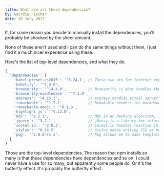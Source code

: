 ```yaml
---
title: What are all these dependencies?
by: Geordie Fischer
date: 20 July 2017
---
```

If, for some reason you decide to manually install the dependencies, you'll probably be shocked by the sheer amount.

None of these aren't used and I can do the same things without them, I just find it a much nicer experience using these.

Here's the list of top-level dependencies, and what they do.

```javascript
{
  'dependencies': {
    'babel-preset-es2015': '^6.24.1', // These two are for internet explorer support
    'babelify': '^7.3.0',
    'browserify': '^14.4.0',          // Browserify is what handles the require statements
    'browserify-middleware': '^7.1.0',
    'express': '^4.15.3',             // express handles actual server requests
    'remarkable': '^1.7.1',           // Remakable renders the markdown, highlight.js does syntax highlighting. Both of these are for this blog.
    'remarkable-emoji': '^0.1.3',
    'highlight.js': '^9.12.0',
    'md5': '^2.2.1',                  // MD5 is an hashing algorithm, I use it as a hacky way to generate file names.
    'jquery': '^3.2.1',               // jQuery is a library for interacting with HTML
    'socket.io': '^2.0.3',            // socket.io handles realtime interaction with other clients
    'stylus': '^0.54.5'               // Stylus makes writing CSS so much nicer
    'pug': '^2.0.0-rc.2',             // Pug allows me to make templates instad of static code.
  }
}
```

Those are the top-level dependencies. The reason that npm installs so many is that these dependencies have dependencies and so on. I could never have a use for so many, but apparently some people do. Or it's the butterfly effect. It's probably the butterfly effect.
